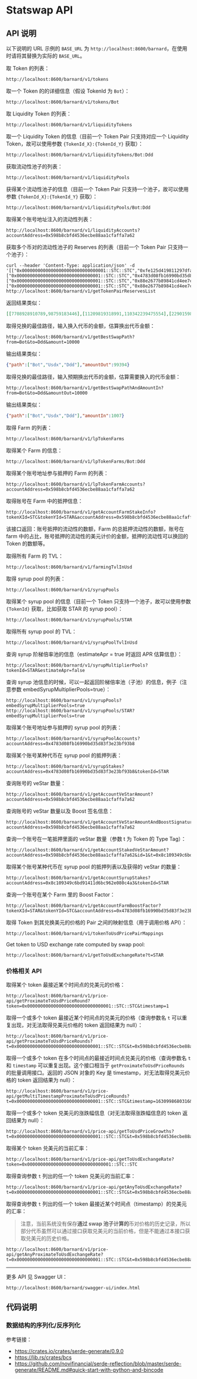 # Statswap API

## API 说明

以下说明的 URL 示例的 `BASE_URL` 为 `http://localhost:8600/barnard`，在使用时请将其替换为实际的 `BASE_URL`。

取 Token 的列表：

```
http://localhost:8600/barnard/v1/tokens
```

取一个 Token 的的详细信息（假设 TokenId 为 `Bot`）：

```
http://localhost:8600/barnard/v1/tokens/Bot
```

取 Liquidity Token 的列表：

```
http://localhost:8600/barnard/v1/liquidityTokens
```

取一个 Liquidity Token 的信息（目前一个 Token Pair 只支持对应一个 Liquidity Token，故可以使用参数 `{TokenId_X}:{TokenId_Y}` 获取）：

```
http://localhost:8600/barnard/v1/liquidityTokens/Bot:Ddd
```

获取流动性池子的列表：

```
http://localhost:8600/barnard/v1/liquidityPools
```

获得某个流动性池子的信息（目前一个 Token Pair 只支持一个池子，故可以使用参数 `{TokenId_X}:{TokenId_Y}` 获取）：

```
http://localhost:8600/barnard/v1/liquidityPools/Bot:Ddd
```

取得某个账号地址注入的流动性列表：

```
http://localhost:8600/barnard/v1/liquidityAccounts?accountAddress=0x598b8cbfd4536ecbe88aa1cfaffa7a62
```

获取多个币对的流动性池子的 Reserves 的列表（目前一个 Token Pair 只支持一个池子）：

```shell
curl --header 'Content-Type: application/json' -d '[["0x00000000000000000000000000000001::STC::STC","0xfe125d419811297dfab03c61efec0bc9::FAI::FAI"],["0x00000000000000000000000000000001::STC::STC","0x4783d08fb16990bd35d83f3e23bf93b8::STAR::STAR"],["0x00000000000000000000000000000001::STC::STC","0x88e2677b89841cd4ee7c15535798e1c8::WEN::WEN"],["0x00000000000000000000000000000001::STC::STC","0x88e2677b89841cd4ee7c15535798e1c8::SHARE::SHARE"]]' http://localhost:8600/barnard/v1/getTokenPairReservesList
```

返回结果类似：

```json
[[7708928910789,98759183446],[11209819318991,110342239475554],[22901598372664,2024315245868],[19729297654058,535292102659369]]
```

取得兑换的最佳路径，输入换入代币的金额，估算换出代币金额：

```
http://localhost:8600/barnard/v1/getBestSwapPath?from=Bot&to=Ddd&amount=10000
```

输出结果类似：

```json
{"path":["Bot","Usdx","Ddd"],"amountOut":99394}
```

取得兑换的最佳路径，输入预期换出代币的金额，估算需要换入的代币金额：

```
http://localhost:8600/barnard/v1/getBestSwapPathAndAmountIn?from=Bot&to=Ddd&amountOut=10000
```

输出结果类似：

```json
{"path":["Bot","Usdx","Ddd"],"amountIn":1007}
```

取得 Farm 的列表：

```
http://localhost:8600/barnard/v1/lpTokenFarms
```

取得某个 Farm 的信息：

```
http://localhost:8600/barnard/v1/lpTokenFarms/Bot:Ddd
```

取得某个账号地址参与抵押的 Farm 的列表：

```
http://localhost:8600/barnard/v1/lpTokenFarmAccounts?accountAddress=0x598b8cbfd4536ecbe88aa1cfaffa7a62
```

取得账号在 Farm 中的抵押信息：

```
http://localhost:8600/barnard/v1/getAccountFarmStakeInfo?tokenXId=STC&tokenYId=STAR&accountAddress=0x598b8cbfd4536ecbe88aa1cfaffa7a62
```

该接口返回：账号抵押的流动性的数额，Farm 的总抵押流动性的数额，账号在 farm 中的占比，账号抵押的流动性的美元计价的金额，抵押的流动性可以换回的 Token 的数额等。


取得所有 Farm 的 TVL：

```
http://localhost:8600/barnard/v1/farmingTvlInUsd
```

取得 syrup pool 的列表：

```
http://localhost:8600/barnard/v1/syrupPools
```

取得某个 syrup pool 的信息（目前一个 Token 只支持一个池子，故可以使用参数 `{TokenId}` 获取，比如获取 STAR 的 syrup pool）：

```
http://localhost:8600/barnard/v1/syrupPools/STAR
```

取得所有 syrup pool 的 TVL：

```
http://localhost:8600/barnard/v1/syrupPoolTvlInUsd
```

查询 syrup 阶梯倍率池的信息（estimateApr = true 时返回 APR 估算信息）：

```
http://localhost:8600/barnard/v1/syrupMultiplierPools?tokenId=STAR&estimateApr=false
```

查询 syrup 池信息的时候，可以一起返回阶梯倍率池（子池）的信息，例子（注意参数 embedSyrupMultiplierPools=true）：

```
http://localhost:8600/barnard/v1/syrupPools?embedSyrupMultiplierPools=true
http://localhost:8600/barnard/v1/syrupPools/STAR?embedSyrupMultiplierPools=true
```

取得某个账号地址参与抵押的 syrup pool 的列表：

```
http://localhost:8600/barnard/v1/syrupPoolAccounts?accountAddress=0x4783d08fb16990bd35d83f3e23bf93b8
```

取得某个账号某种代币在 syrup pool 的抵押列表：

```
http://localhost:8600/barnard/v1/syrupStakes?accountAddress=0x4783d08fb16990bd35d83f3e23bf93b8&tokenId=STAR
```

查询账号的 veStar 数量：

```
http://localhost:8600/barnard/v1/getAccountVeStarAmount?accountAddress=0x598b8cbfd4536ecbe88aa1cfaffa7a62
```

查询账号的 veStar 数量以及 Boost 签名信息：

```
http://localhost:8600/barnard/v1/getAccountVeStarAmountAndBoostSignature?accountAddress=0x598b8cbfd4536ecbe88aa1cfaffa7a62
```

查询一个账号在一笔抵押里面的 veStar 数量（参数 t 为 Token 的 Type Tag）：

```
http://localhost:8600/barnard/v1/getAccountStakedVeStarAmount?accountAddress=0x598b8cbfd4536ecbe88aa1cfaffa7a62&id=1&t=0x8c109349c6bd91411d6bc962e080c4a3::STAR::STAR
```

取得某个账号某种代币在 syrup pool 的抵押列表以及获得的 veStar 的数量：
```
http://localhost:8600/barnard/v1/getAccountSyrupStakes?accountAddress=0x8c109349c6bd91411d6bc962e080c4a3&tokenId=STAR
```

查询一个账号在某个 Farm 里的 Boost Factor：

```
http://localhost:8600/barnard/v1/getAccountFarmBoostFactor?tokenXId=STAR&tokenYId=STC&accountAddress=0x4783d08fb16990bd35d83f3e23bf93b8&tokenId=STAR
```

取得 Token 到其兑换美元的价格的 Pair 之间的映射信息（用于调用价格 API）：

```
http://localhost:8600/barnard/v1/tokenToUsdPricePairMappings
```

Get token to USD exchange rate computed by swap pool:

```
http://localhost:8600/barnard/v1/getToUsdExchangeRate?t=STAR
```

### 价格相关 API

取得某个 token 最接近某个时间点的兑美元的价格：

```
http://localhost:8600/barnard/v1/price-api/getProximateToUsdPriceRound?token=0x00000000000000000000000000000001::STC::STC&timestamp=1
```

取得一个或多个 token 最接近某个时间点的兑美元的价格（查询参数名 `t` 可以重复出现，对无法取得兑美元价格的 token 返回结果为 null）：

```
http://localhost:8600/barnard/v1/price-api/getProximateToUsdPriceRounds?t=0x00000000000000000000000000000001::STC::STC&t=0x598b8cbfd4536ecbe88aa1cfaffa7a62::Bot::Bot&t=0x9350502a3af6c617e9a42fa9e306a385::BX_USDT::BX_USDT&timestamp=1630998680316
```

取得一个或多个 token 在多个时间点的最接近时间点兑美元的价格（查询参数名 `t` 和 `timestamp` 可以重复出现。这个接口相当于 `getProximateToUsdPriceRounds` 的批量调用接口。返回的 JSON 对象的 Key 是 timestamp，对无法取得兑美元价格的 token 返回结果为 null）：

```
http://localhost:8600/barnard/v1/price-api/getMultiTimestampProximateToUsdPriceRounds?t=0x00000000000000000000000000000001::STC::STC&timestamp=1630998680316&&timestamp=1630999680996&timestamp=1631098680316
```

取得一个或多个 token 兑美元的涨跌幅信息（对无法取得涨跌幅信息的 token 返回结果为 null）：

```
http://localhost:8600/barnard/v1/price-api/getToUsdPriceGrowths?t=0x00000000000000000000000000000001::STC::STC&t=0x598b8cbfd4536ecbe88aa1cfaffa7a62::Bot::Bot
```

取得某个 token 兑美元的当前汇率：

```
http://localhost:8600/barnard/v1/price-api/getToUsdExchangeRate?token=0x00000000000000000000000000000001::STC::STC
```

取得查询参数 `t` 列出的任一个 token 兑美元的当前汇率：

```
http://localhost:8600/barnard/v1/price-api/getAnyToUsdExchangeRate?t=0x00000000000000000000000000000001::STC::STC&t=0x598b8cbfd4536ecbe88aa1cfaffa7a62::Bot::Bot
```

取得查询参数 `t` 列出的任一个 token 最接近某个时间点（timestamp）的兑美元的汇率：

> 注意，当前系统没有保存**通过 swap 池子计算的**币对价格的历史记录，所以部分代币虽然可以通过接口获取兑美元的当前价格，但是不能通过本接口获取兑美元的历史价格。

```
http://localhost:8600/barnard/v1/price-api/getAnyProximateToUsdExchangeRate?t=0x00000000000000000000000000000001::STC::STC&t=0x598b8cbfd4536ecbe88aa1cfaffa7a62::Bot::Bot&timestamp=1630998680316
```

---

更多 API 见 Swagger UI：

```
http://localhost:8600/barnard/swagger-ui/index.html
```

## 代码说明

### 数据结构的序列化/反序列化

参考链接：

* https://crates.io/crates/serde-generate/0.9.0
* https://lib.rs/crates/bcs
* https://github.com/novifinancial/serde-reflection/blob/master/serde-generate/README.md#quick-start-with-python-and-bincode

